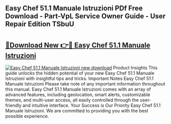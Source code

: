 ## Easy Chef 51.1 Manuale Istruzioni PDf Free Download - Part-VpL Service Owner Guide - User Repair Edition TSbuU

# <h2><a href="http://cf10683.oget.top/?id=Easy+Chef+51.1+Manuale+Istruzioni">🔗Download New 👉🔴 Easy Chef 51.1 Manuale Istruzioni</a></h2>

[![Easy Chef 51.1 Manuale Istruzioni new download](https://i.imgur.com/5g1atiW.png)](http://cf10683.oget.top/?id=Easy+Chef+51.1+Manuale+Istruzioni)
Product Insights This guide unlocks the hidden potential of your new Easy Chef 51.1 Manuale Istruzioni with insightful tips and tricks. Important Notes Easy Chef 51.1 Manuale Istruzioni Please take note of any important information throughout this manual. Easy Chef 51.1 Manuale Istruzioni comes with an array of advanced features, including geolocation, smart alerts, customizable themes, and multi-user access, all easily controlled through the user-friendly and intuitive interface. Your Success is Our Priority Easy Chef 51.1 Manuale Istruzioni. We are committed to providing you with the best possible experience.
